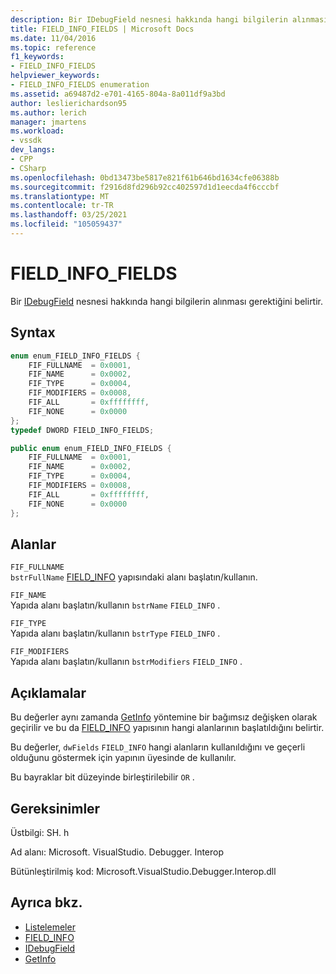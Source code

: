```yaml
---
description: Bir IDebugField nesnesi hakkında hangi bilgilerin alınması gerektiğini belirtir.
title: FIELD_INFO_FIELDS | Microsoft Docs
ms.date: 11/04/2016
ms.topic: reference
f1_keywords:
- FIELD_INFO_FIELDS
helpviewer_keywords:
- FIELD_INFO_FIELDS enumeration
ms.assetid: a69487d2-e701-4165-804a-8a011df9a3bd
author: leslierichardson95
ms.author: lerich
manager: jmartens
ms.workload:
- vssdk
dev_langs:
- CPP
- CSharp
ms.openlocfilehash: 0bd13473be5817e821f61b646bd1634cfe06388b
ms.sourcegitcommit: f2916d8fd296b92cc402597d1d1eecda4f6cccbf
ms.translationtype: MT
ms.contentlocale: tr-TR
ms.lasthandoff: 03/25/2021
ms.locfileid: "105059437"
---
```

# <a name="field_info_fields"></a>FIELD_INFO_FIELDS
Bir [IDebugField](../../../extensibility/debugger/reference/idebugfield.md) nesnesi hakkında hangi bilgilerin alınması gerektiğini belirtir.

## <a name="syntax"></a>Syntax

```cpp
enum enum_FIELD_INFO_FIELDS { 
    FIF_FULLNAME  = 0x0001,
    FIF_NAME      = 0x0002,
    FIF_TYPE      = 0x0004,
    FIF_MODIFIERS = 0x0008,
    FIF_ALL       = 0xffffffff,
    FIF_NONE      = 0x0000
};
typedef DWORD FIELD_INFO_FIELDS;
```

```csharp
public enum enum_FIELD_INFO_FIELDS {
    FIF_FULLNAME  = 0x0001,
    FIF_NAME      = 0x0002,
    FIF_TYPE      = 0x0004,
    FIF_MODIFIERS = 0x0008,
    FIF_ALL       = 0xffffffff,
    FIF_NONE      = 0x0000
};
```

## <a name="fields"></a>Alanlar
`FIF_FULLNAME`\
`bstrFullName` [FIELD_INFO](../../../extensibility/debugger/reference/field-info.md) yapısındaki alanı başlatın/kullanın.

`FIF_NAME`\
Yapıda alanı başlatın/kullanın `bstrName` `FIELD_INFO` .

`FIF_TYPE`\
Yapıda alanı başlatın/kullanın `bstrType` `FIELD_INFO` .

`FIF_MODIFIERS`\
Yapıda alanı başlatın/kullanın `bstrModifiers` `FIELD_INFO` .

## <a name="remarks"></a>Açıklamalar
Bu değerler aynı zamanda [GetInfo](../../../extensibility/debugger/reference/idebugfield-getinfo.md) yöntemine bir bağımsız değişken olarak geçirilir ve bu da [FIELD_INFO](../../../extensibility/debugger/reference/field-info.md) yapısının hangi alanlarının başlatıldığını belirtir.

Bu değerler, `dwFields` `FIELD_INFO` hangi alanların kullanıldığını ve geçerli olduğunu göstermek için yapının üyesinde de kullanılır.

Bu bayraklar bit düzeyinde birleştirilebilir `OR` .

## <a name="requirements"></a>Gereksinimler
Üstbilgi: SH. h

Ad alanı: Microsoft. VisualStudio. Debugger. Interop

Bütünleştirilmiş kod: Microsoft.VisualStudio.Debugger.Interop.dll

## <a name="see-also"></a>Ayrıca bkz.
- [Listelemeler](../../../extensibility/debugger/reference/enumerations-visual-studio-debugging.md)
- [FIELD_INFO](../../../extensibility/debugger/reference/field-info.md)
- [IDebugField](../../../extensibility/debugger/reference/idebugfield.md)
- [GetInfo](../../../extensibility/debugger/reference/idebugfield-getinfo.md)
